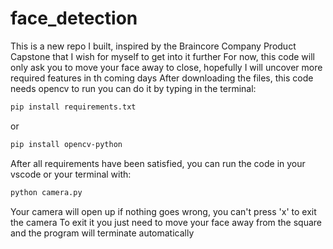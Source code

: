 # face_detection
This is a new repo I built, inspired by the Braincore Company Product Capstone that I wish for myself to get into it further
For now, this code will only ask  you to move your face away to close, hopefully I will uncover more required features in th coming days
After downloading the files, this code needs opencv to run you can do it by typing in the terminal:
```bash
pip install requirements.txt
```
or
```bash
pip install opencv-python
```
After all requirements have been satisfied, you can run the code in your vscode or your terminal with:
```bash
python camera.py
```
Your camera will open up if nothing goes wrong, you can't press 'x' to exit the camera
To exit it you just need to move your face away from the square and the program will terminate automatically
